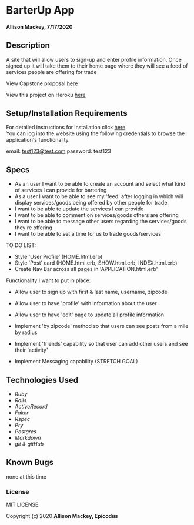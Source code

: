 # BarterUp App

#### Allison Mackey, 7/17/2020

## Description
A site that will allow users to sign-up and enter profile information. Once signed up it will take them to their home page where they will see a feed of services people are offering for trade

View Capstone proposal [here](PROPOSAL.md)

View this project on Heroku [here]()

## Setup/Installation Requirements
For detailed instructions for installation click [here](INSTALL.md).
<br>
You can log into the website using the following credentials to browse the application's functionality. 

email: test123@test.com
password: test123

## Specs 

* As an user I want to be able to create an account and select what kind of services I can provide for bartering
* As a user I want to be able to see my 'feed' after logging in which will display services/goods being offered by other people for trade.
* I want to be able to update the services I can provide 
* I want to be able to comment on services/goods others are offering 
* I want to be able to message other users regarding the services/goods they're offering
* I want to be able to set a time for us to trade goods/services

TO DO LIST: 
- Style 'User Profile' (HOME.html.erb)
- Style 'Post' card (HOME.html.erb, SHOW.html.erb, INDEX.html.erb)
- Create Nav Bar across all pages in 'APPLICATION.html.erb'

Functionality I want to put in place: 
- Allow user to sign up with first & last name, username, zipcode

- Allow user to have 'profile' with information about the user
- Allow user to have 'edit' page to update all profile information
- Implement 'by zipcode' method so that users can see posts from a mile by radius 
- Implement 'friends' capability so that user can add other users and see their 'activity' 
- Implement Messaging capability (STRETCH GOAL)



## Technologies Used
* _Ruby_
* _Rails_
* _ActiveRecord_
* _Faker_
* _Rspec_
* _Pry_
* _Postgres_
* _Markdown_
* _git & gitHub_

## Known Bugs

none at this time

### License

MIT LICENSE

Copyright (c) 2020 **Allison Mackey, Epicodus**